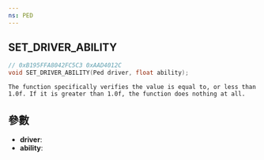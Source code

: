 ```yaml
---
ns: PED
---
```

## SET_DRIVER_ABILITY

```c
// 0xB195FFA8042FC5C3 0xAAD4012C
void SET_DRIVER_ABILITY(Ped driver, float ability);
```

```
The function specifically verifies the value is equal to, or less than 1.0f. If it is greater than 1.0f, the function does nothing at all.  
```

## 參數
* **driver**: 
* **ability**: 

